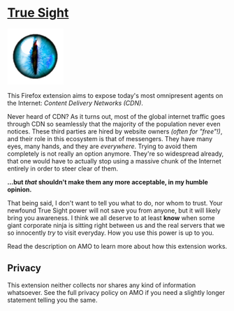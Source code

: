 [**True Sight**][1]
====================

[![badass cat iris](stuff/eye.png)][1]

This Firefox extension aims to expose today's most omnipresent agents on the Internet: *Content Delivery Networks (CDN)*.

Never heard of CDN? As it turns out, most of the global internet traffic goes through CDN so seamlessly that the majority of the population never even notices. These third parties are hired by website owners *(often for "free"!)*, and their role in this ecosystem is that of messengers. They have many eyes, many hands, and they are *everywhere*. Trying to avoid them completely is not really an option anymore. They're so widespread already, that one would have to actually stop using a massive chunk of the Internet entirely in order to steer clear of them.

**...but *that* shouldn't make them any more acceptable, in my humble opinion.**

That being said, I don't want to tell you what to do, nor whom to trust. Your newfound True Sight power will not save you from anyone, but it will likely bring you awareness. I think we all deserve to at least **know** when some giant corporate ninja is sitting right between us and the real servers that we so innocently *try* to visit everyday. How you use this power is up to you.

Read the description on AMO to learn more about how this extension works.


Privacy
--------

This extension neither collects nor shares any kind of information whatsoever. See the full privacy policy on AMO if you need a slightly longer statement telling you the same.


[1]: https://addons.mozilla.org/firefox/addon/detect-cloudflare-plus/
